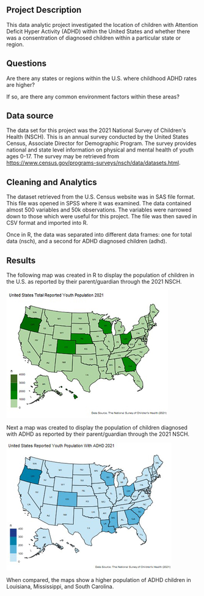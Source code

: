 ## Project Description

This data analytic project investigated the location of children with Attention Deficit Hyper Activity (ADHD) within the United States and whether there was a consentration of diagnosed children within a particular state or region.

## Questions

Are there any states or regions within the U.S. where childhood ADHD rates are higher?

If so, are there any common environment factors within these areas?

## Data source

The data set for this project was the 2021 National Survey of Children's Health (NSCH). This is an annual survey conducted by the United States Census, Associate Director for Demographic Program. The survey provides national and state level information on physical and mental health of youth ages 0-17. The survey may be retrieved from <https://www.census.gov/programs-surveys/nsch/data/datasets.html>.

## Cleaning and Analytics

The dataset retrieved from the U.S. Census website was in SAS file format. This file was opened in SPSS where it was examined. The data contained almost 500 variables and 50k observations. The variables were narrowed down to those which were useful for this project. The file was then saved in CSV format and imported into R.

Once in R, the data was separated into different data frames: one for total data (nsch), and a second for ADHD diagnosed children (adhd).

## Results

The following map was created in R to display the population of children in the U.S. as reported by their parent/guardian through the 2021 NSCH.

![](reports/figures/plot_us_children.jpg)

Next a map was created to display the population of children diagnosed with ADHD as reported by their parent/guardian through the 2021 NSCH.

![](reports/figures/plot_adhd_children.jpg)

When compared, the maps show a higher population of ADHD children in Louisiana, Mississippi, and South Carolina.
